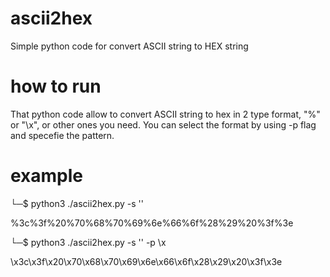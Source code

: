 # ascii2hex
Simple python code for convert ASCII string to HEX string

# how to run
That python code allow to convert ASCII string to hex in 2 type format, "%" or "\x", or other ones you need.
You can select the format by using -p flag and specefie the pattern.

# example
└─$ python3 ./ascii2hex.py -s '<? phpinfo() ?>'

%3c%3f%20%70%68%70%69%6e%66%6f%28%29%20%3f%3e

└─$ python3 ./ascii2hex.py -s '<? phpinfo() ?>' -p \\x

\x3c\x3f\x20\x70\x68\x70\x69\x6e\x66\x6f\x28\x29\x20\x3f\x3e
                                        

